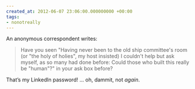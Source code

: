 ```yaml
---
created_at: 2012-06-07 23:06:00.000000000 +00:00
tags:
- nonotreally
---
```


An anonymous correspondent writes:

> Have you seen "Having never been to the old ship committee's room (or
> "the holy of holies", my host insisted) I couldn't help but ask
> myself, as so many had done before: Could those who built this really
> be "human"?" in your ask box before?

That’s my LinkedIn password! … oh, dammit, not *again*.
